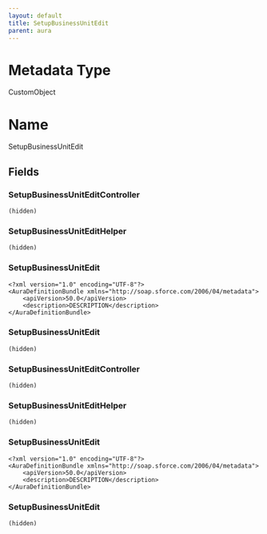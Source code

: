 ```yaml
---
layout: default
title: SetupBusinessUnitEdit
parent: aura
---
```

# Metadata Type
CustomObject

# Name
SetupBusinessUnitEdit
## Fields
### SetupBusinessUnitEditController

```
(hidden)
```
### SetupBusinessUnitEditHelper

```
(hidden)
```
### SetupBusinessUnitEdit

```
<?xml version="1.0" encoding="UTF-8"?>
<AuraDefinitionBundle xmlns="http://soap.sforce.com/2006/04/metadata">
    <apiVersion>50.0</apiVersion>
    <description>DESCRIPTION</description>
</AuraDefinitionBundle>
```
### SetupBusinessUnitEdit

```
(hidden)
```
### SetupBusinessUnitEditController

```
(hidden)
```
### SetupBusinessUnitEditHelper

```
(hidden)
```
### SetupBusinessUnitEdit

```
<?xml version="1.0" encoding="UTF-8"?>
<AuraDefinitionBundle xmlns="http://soap.sforce.com/2006/04/metadata">
    <apiVersion>50.0</apiVersion>
    <description>DESCRIPTION</description>
</AuraDefinitionBundle>
```
### SetupBusinessUnitEdit

```
(hidden)
```
